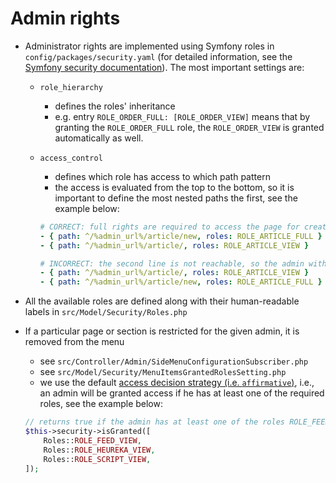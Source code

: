 # Admin rights

- Administrator rights are implemented using Symfony roles in `config/packages/security.yaml` (for detailed information, see the [Symfony security documentation](https://symfony.com/doc/5.4/security.html)). The most important settings are:

    - `role_hierarchy`
        - defines the roles' inheritance
        - e.g. entry `ROLE_ORDER_FULL: [ROLE_ORDER_VIEW]` means that by granting the `ROLE_ORDER_FULL` role, the `ROLE_ORDER_VIEW` is granted automatically as well.
    - `access_control`

        - defines which role has access to which path pattern
        - the access is evaluated from the top to the bottom, so it is important to define the most nested paths the first, see the example below:

        ```yaml
        # CORRECT: full rights are required to access the page for creating a new article:
        - { path: ^/%admin_url%/article/new, roles: ROLE_ARTICLE_FULL }
        - { path: ^/%admin_url%/article/, roles: ROLE_ARTICLE_VIEW }

        # INCORRECT: the second line is not reachable, so the admin with "view" rights would be able to access the article creation page:
        - { path: ^/%admin_url%/article/, roles: ROLE_ARTICLE_VIEW }
        - { path: ^/%admin_url%/article/new, roles: ROLE_ARTICLE_FULL }
        ```

- All the available roles are defined along with their human-readable labels in `src/Model/Security/Roles.php`
- If a particular page or section is restricted for the given admin, it is removed from the menu
    - see `src/Controller/Admin/SideMenuConfigurationSubscriber.php`
    - see `src/Model/Security/MenuItemsGrantedRolesSetting.php`
    - we use the default [access decision strategy (i.e. `affirmative`)](https://symfony.com/doc/5.4/security/voters.html#changing-the-access-decision-strategy), i.e., an admin will be granted access if he has at least one of the required roles, see the example below:
    ```php
    // returns true if the admin has at least one of the roles ROLE_FEED_VIEW, ROLE_HEUREKA_VIEW, or ROLE_SCRIPT_VIEW
    $this->security->isGranted([
        Roles::ROLE_FEED_VIEW,
        Roles::ROLE_HEUREKA_VIEW,
        Roles::ROLE_SCRIPT_VIEW,
    ]);
    ```
